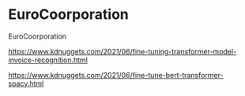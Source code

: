 # EuroCoorporation
EuroCoorporation

https://www.kdnuggets.com/2021/06/fine-tuning-transformer-model-invoice-recognition.html


https://www.kdnuggets.com/2021/06/fine-tune-bert-transformer-spacy.html
